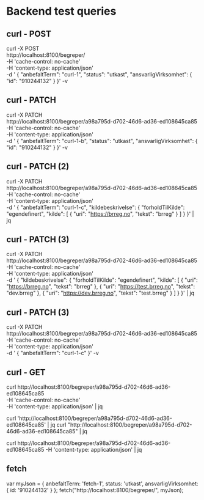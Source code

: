 # Backend test queries

## curl - POST
curl -X POST \
 http://localhost:8100/begreper/ \
 -H 'cache-control: no-cache' \
 -H 'content-type: application/json' \
 -d ' {
        "anbefaltTerm": "curl-1",
        "status": "utkast",
        "ansvarligVirksomhet": {
           "id": "910244132"
       }
}' -v

## curl - PATCH
curl -X PATCH \
 http://localhost:8100/begreper/a98a795d-d702-46d6-ad36-ed108645ca85 \
 -H 'cache-control: no-cache' \
 -H 'content-type: application/json' \
 -d ' {
        "anbefaltTerm": "curl-1-b",
        "status": "utkast",
        "ansvarligVirksomhet": {
           "id": "910244132"
       }
}' -v

## curl - PATCH (2)
curl -X PATCH \
 http://localhost:8100/begreper/a98a795d-d702-46d6-ad36-ed108645ca85 \
 -H 'cache-control: no-cache' \
 -H 'content-type: application/json' \
 -d ' {
        "anbefaltTerm": "curl-1-c",
        "kildebeskrivelse": {
            "forholdTilKilde": "egendefinert",
            "kilde": [
            {
                "uri": "https://brreg.no",
                "tekst": "brreg"
            }
            ]
        }
}' | jq

## curl - PATCH (3)
curl -X PATCH \
 http://localhost:8100/begreper/a98a795d-d702-46d6-ad36-ed108645ca85 \
 -H 'cache-control: no-cache' \
 -H 'content-type: application/json' \
 -d ' {
        "kildebeskrivelse": {
            "forholdTilKilde": "egendefinert",
            "kilde": [
                {
                    "uri": "https://brreg.no",
                    "tekst": "brreg"
                },
                {
                    "uri": "https://test.brreg.no",
                    "tekst": "dev.brreg"
                },
                {
                    "uri": "https://dev.brreg.no",
                    "tekst": "test.brreg"
                }
            ]
        }
}' | jq

## curl - PATCH (3)
curl -X PATCH \
 http://localhost:8100/begreper/a98a795d-d702-46d6-ad36-ed108645ca85 \
 -H 'cache-control: no-cache' \
 -H 'content-type: application/json' \
 -d ' {
        "anbefaltTerm": "curl-1-c"
}' -v


## curl - GET
curl http://localhost:8100/begreper/a98a795d-d702-46d6-ad36-ed108645ca85 \
 -H 'cache-control: no-cache' \
 -H 'content-type: application/json' | jq

curl 'http://localhost:8100/begreper/a98a795d-d702-46d6-ad36-ed108645ca85' | jq
curl "http://localhost:8100/begreper/a98a795d-d702-46d6-ad36-ed108645ca85" | jq

curl http://localhost:8100/begreper/a98a795d-d702-46d6-ad36-ed108645ca85 -H 'content-type: application/json' | jq



## fetch
var myJson = { 
    anbefaltTerm: 'fetch-1',
    status: 'utkast',
    ansvarligVirksomhet: { 
        id: '910244132'
    }
};
fetch("http://localhost:8100/begreper/", myJson);